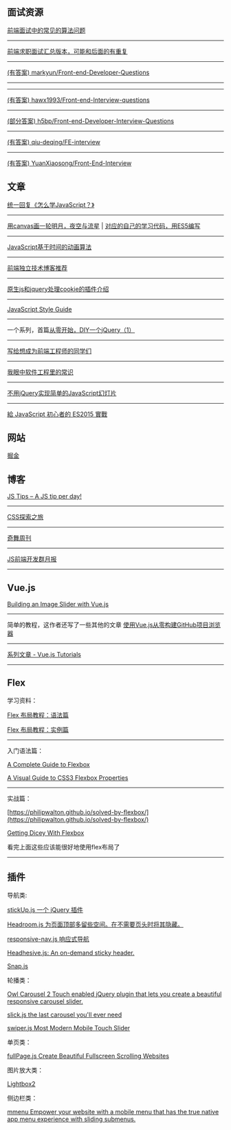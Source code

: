 ## 面试资源

[前端面试中的常见的算法问题](http://www.jackpu.com/qian-duan-mian-shi-zhong-de-chang-jian-de-suan-fa-wen-ti/)

---

[前端求职面试汇总版本，可能和后面的有重复](https://github.com/helloqingfeng/Awsome-Front-End-learning-resource#前端求职面试)

---

[(有答案) markyun/Front-end-Developer-Questions](https://github.com/markyun/My-blog/tree/master/Front-end-Developer-Questions)

---


---

[(有答案) hawx1993/Front-end-Interview-questions](https://github.com/hawx1993/Front-end-Interview-questions/blob/master/README.md)

---

[(部分答案) h5bp/Front-end-Developer-Interview-Questions](https://github.com/h5bp/Front-end-Developer-Interview-Questions/tree/master/Translations/Chinese)

---

[(有答案) qiu-deqing/FE-interview](https://github.com/qiu-deqing/FE-interview)

---

[(有答案) YuanXiaosong/Front-End-Interview](https://github.com/YuanXiaosong/Front-End-Interview)

## 文章

[统一回复《怎么学JavaScript？》](http://www.w3cfuns.com/notes/17398/d3f6dd40e2d3ff15b209810dfa98be0b.html)

---

[用canvas画一轮明月，夜空与流星](http://ycwalker.com/2016/09/15/canvas-moon/) | [对应的自己的学习代码，用ES5编写](https://github.com/cody1991/learn/tree/gh-pages/canvas/moon)

---

[JavaScript基于时间的动画算法](http://www.w3cplus.com/animation/javascript-animation-algorithm-based-on-time.html)

---

[前端独立技术博客推荐](http://www.jackpu.com/qian-duan-du-li-bo-ke-tui-jian/)

---

[原生js和jquery处理cookie的插件介绍](http://weber.pub/%E5%8E%9F%E7%94%9Fjs%E5%92%8Cjquery%E5%A4%84%E7%90%86cookie%E7%9A%84%E6%8F%92%E4%BB%B6%E4%BB%8B%E7%BB%8D/155.html)

---

[JavaScript Style Guide](https://github.com/airbnb/javascript)

---

一个系列，首篇[从零开始，DIY一个jQuery（1）](http://www.cnblogs.com/vajoy/p/5510743.html)

--- 

[写给想成为前端工程师的同学们](https://www.h5jun.com/post/to-be-a-good-frontend-engineer.html)

---

[我眼中软件工程里的常识](https://segmentfault.com/a/1190000006636138)

---

[不用jQuery实现简单的JavaScript幻灯片](http://www.zcfy.cc/article/411)

---

[給 JavaScript 初心者的 ES2015 實戰](http://lifemap.in/es2015-in-action/)

## 网站

[掘金](http://gold.xitu.io/tag/vue.js)

## 博客

[JS Tips – A JS tip per day!](http://www.jstips.co/zh_CN/)

---

[CSS探索之旅](http://blog.doyoe.com/)

---

[奇舞周刊](http://old.75team.com/weekly/)

---

[JS前端开发群月报](http://www.kancloud.cn/jsfront/month/186760)

---

## Vue.js

[Building an Image Slider with Vue.js](https://2helixtech.com/building-an-image-slider-with-vuejs/?utm_campaign=Revue%20newsletter&utm_medium=Newsletter&utm_source=revue)

---

简单的教程，这作者还写了一些其他的文章 [使用Vue.js从零构建GitHub项目浏览器](http://xlbd.me/vue-demo-github-file-explorer/)

---

[系列文章 - Vue.js Tutorials](https://coligo.io/tag/vue)

---

## Flex

学习资料：

[Flex 布局教程：语法篇](http://www.ruanyifeng.com/blog/2015/07/flex-grammar.html)

[Flex 布局教程：实例篇](http://www.ruanyifeng.com/blog/2015/07/flex-examples.html)

---

入门语法篇：

[A Complete Guide to Flexbox](https://css-tricks.com/snippets/css/a-guide-to-flexbox/)

[A Visual Guide to CSS3 Flexbox Properties](https://scotch.io/tutorials/a-visual-guide-to-css3-flexbox-properties)

---

实战篇：

[https://philipwalton.github.io/solved-by-flexbox/](https://philipwalton.github.io/solved-by-flexbox/)

[Getting Dicey With Flexbox](https://davidwalsh.name/flexbox-dice)

看完上面这些应该能很好地使用flex布局了

---

## 插件

导航类:

[stickUp.js 一个 jQuery 插件](http://www.bootcss.com/p/stickup/)

[Headroom.js 为页面顶部多留些空间。在不需要页头时将其隐藏。](http://www.bootcss.com/p/headroom.js/)

[responsive-nav.js 响应式导航](http://www.bootcss.com/p/responsive-nav.js/)

[Headhesive.js: An on-demand sticky header.](https://markgoodyear.com/labs/headhesive/)

[Snap.js](http://jakiestfu.github.io/Snap.js/demo/apps/toggles.html)

轮播类：

[Owl Carousel 2 Touch enabled jQuery plugin that lets you create a beautiful responsive carousel slider.](http://www.owlcarousel.owlgraphic.com/)

[slick.js the last carousel you'll ever need](http://kenwheeler.github.io/slick/)

[swiper.js Most Modern Mobile Touch Slider](http://idangero.us/swiper/)

单页类：

[fullPage.js Create Beautiful Fullscreen Scrolling Websites](http://alvarotrigo.com/fullPage/)

图片放大类：

[Lightbox2](http://lokeshdhakar.com/projects/lightbox2/)

侧边栏类：

[mmenu Empower your website with a mobile menu that has the true native app menu experience with sliding submenus.](http://mmenu.frebsite.nl/)
